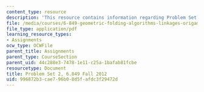 ```yaml
---
content_type: resource
description: 'This resource contains information regarding Problem Set 2. '
file: /media/courses/6-849-geometric-folding-algorithms-linkages-origami-polyhedra-fall-2012/996872b3cae796b08d5fafdc3f29472d_MIT6_849F12_ps2.pdf
file_type: application/pdf
learning_resource_types:
- Assignments
ocw_type: OCWFile
parent_title: Assignments
parent_type: CourseSection
parent_uid: 44c288e3-7478-1e11-c25a-1bafab81fcbe
resourcetype: Document
title: Problem Set 2, 6.849 Fall 2012
uid: 996872b3-cae7-96b0-8d5f-afdc3f29472d
---
```

